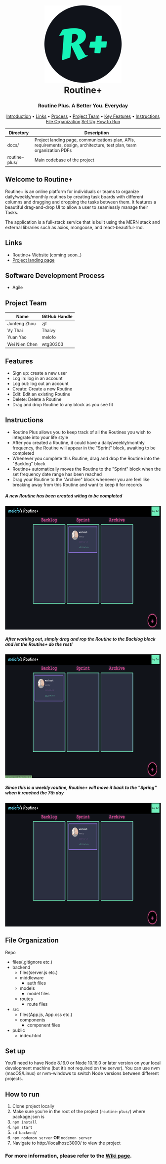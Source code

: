 
<h1 align="center">
  <br>
  <img src="./website-logo.png" width="250" height="250">
  <br>
  Routine+
  
  <br>

</h1>
  <h3 align="center">Routine Plus. A Better You. Everyday</h3>
<p align="center">
  <a href="#welcome-to-routine">Introduction</a> •
  <a href="#links">Links</a> •
  <a href="#software-development-process">Process</a> •
  <a href="#project-team">Project Team</a> •
  <a href="#features">Key Features</a> •
  <a href="#instructions">Instructions</a>
  <a href="#file-organization">File Organization</a>
  <a href="#set-up">Set Up</a>
  <a href="#how-to-run">How to Run</a>
</p>


| Directory | Description |
| --- | --- |
| docs/ | Project landing page, communications plan, APIs, requirements, design, architecture, test plan, team organization PDFs |
| routine-plus/ | Main codebase of the project |

## Welcome to Routine+
Routine+ is an online platform for individuals or teams to organize daily/weekly/monthly routines by creating task boards with different columns and dragging and dropping the tasks between them. It features a beautiful drag-and-drop UI to allow a user to seamlessly manage their Tasks.

The application is a full-stack service that is built using the MERN stack and external libraries such as axios, mongoose, and react-beautiful-rnd.

## Links
* Routine+ Website (coming soon..)
* [Project landing page](https://pages.github.ccs.neu.edu/2020FACS5500SV/project-routine-plus/)
  
## Software Development Process
* Agile

## Project Team

| Name | GitHub Handle |
| --- | --- | 
| Junfeng Zhou | zjf |
| Vy Thai | Thaivy| 
| Yuan Yao| melofo | 
| Wei Nien Chen | wtg30303 | 

## Features
* Sign up: create a new user
* Log in: log in an account
* Log out: log out an account
* Create: Create a new Routine
* Edit: Edit an existing Routine
* Delete: Delete a Routine
* Drag and drop Routine to any block as you see fit

## Instructions
* Routine Plus allows you to keep track of all the Routines you wish to integrate into your life style
* After you created a Routine, it could have a daily/weekly/monthly frequency, the Routine will appear in the "Sprint" block, awaiting to be completed
* Whenever you complete this Routine, drag and drop the Routine into the "Backlog" block
* Routine+ automatically moves the Routine to the "Sprint" block when the set frequency date range has been reached
* Drag your Routine to the "Archive" block whenever you are feel like breaking away from this Routine and want to keep it for records

<h5> A new Routine has been created witing to be completed</h5>
<img src="./1.jpg" width="700" height="400">
<h5> After working out, simply drag and rop the Routine to the Backlog block <br> and let the Routine+ do the rest!</h5>
<img src="./2.jpg" width="700" height="400">
<h5> Since this is a weekly routine, Routine+ will move it back to the "Spring" when it reached the 7th day</h5>
<img src="./1.jpg" width="700" height="400">


## File Organization
Repo  
* files(.gitignore etc.)     
* backend  
  * files(server.js etc.)  
  * middleware
    * auth files  
  * models  
    * model files  
  * routes  
    * route files  
* src  
  * files(App.js, App.css etc.)  
  * components  
    * component files  
* public  
  * index.html
  
## Set up
You’ll need to have Node 8.16.0 or Node 10.16.0 or later version on your local development machine (but it’s not required on the server). You can use nvm (macOS/Linux) or nvm-windows to switch Node versions between different projects.

## How to run
1. Clone project locally
2. Make sure you're in the root of the project (`routine-plus/`) where package.json is
3. `npm install`
4. `npm start`
5. `cd backend/`
6. `npx nodemon server` **OR** `nodemon server`
7. Navigate to http://localhost:3000/ to view the project

### For more information, please refer to the [Wiki page](https://github.ccs.neu.edu/2020FACS5500SV/project-routine-plus/wiki).
